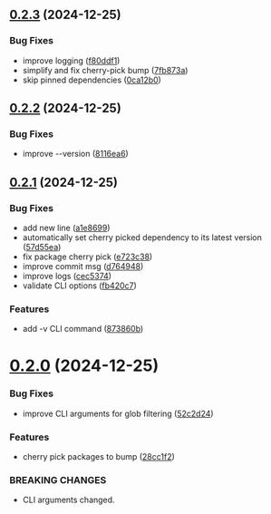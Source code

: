 ## [0.2.3](https://github.com/brillout/bump/compare/v0.2.2...v0.2.3) (2024-12-25)


### Bug Fixes

* improve logging ([f80ddf1](https://github.com/brillout/bump/commit/f80ddf13fd0a73c612862657a829110aa0657be1))
* simplify and fix cherry-pick bump ([7fb873a](https://github.com/brillout/bump/commit/7fb873a293306ca673938c5b91d807aa31b2b37c))
* skip pinned dependencies ([0ca12b0](https://github.com/brillout/bump/commit/0ca12b020d5500a8ecf52307b2ae4b3862824156))



## [0.2.2](https://github.com/brillout/bump/compare/v0.2.1...v0.2.2) (2024-12-25)


### Bug Fixes

* improve --version ([8116ea6](https://github.com/brillout/bump/commit/8116ea6f37aecc7073aca7d999355dea1e8feae8))



## [0.2.1](https://github.com/brillout/bump-dependencies/compare/v0.2.0...v0.2.1) (2024-12-25)


### Bug Fixes

* add new line ([a1e8699](https://github.com/brillout/bump-dependencies/commit/a1e86991c2760a31498179d90a8b0fca02c90110))
* automatically set cherry picked dependency to its latest version ([57d55ea](https://github.com/brillout/bump-dependencies/commit/57d55eac4c8e52d48d00b7b04be6dae1d3fce89d))
* fix package cherry pick ([e723c38](https://github.com/brillout/bump-dependencies/commit/e723c38821a65fc49538193a57ed4f18515183a5))
* improve commit msg ([d764948](https://github.com/brillout/bump-dependencies/commit/d764948eaa0d5d77ba00c26e306d45f3b17514ed))
* improve logs ([cec5374](https://github.com/brillout/bump-dependencies/commit/cec5374552f440a525638e31f0df8cff5a552943))
* validate CLI options ([fb420c7](https://github.com/brillout/bump-dependencies/commit/fb420c7dccfbeeacf198fc9f808c53468444b7bc))


### Features

* add -v CLI command ([873860b](https://github.com/brillout/bump-dependencies/commit/873860b40129edbdd4d70e8d03e711b3956bc498))



# [0.2.0](https://github.com/brillout/bump-dependencies/compare/v0.1.1...v0.2.0) (2024-12-25)


### Bug Fixes

* improve CLI arguments for glob filtering ([52c2d24](https://github.com/brillout/bump-dependencies/commit/52c2d247e5d0a7b92ea79741aa86f5c90632ed73))


### Features

* cherry pick packages to bump ([28cc1f2](https://github.com/brillout/bump-dependencies/commit/28cc1f2037611c213a4f7b9ee52e73574aa82031))


### BREAKING CHANGES

* CLI arguments changed.



